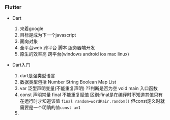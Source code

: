 ### Flutter

- Dart
  1. 来着google
  2. 目标是成为下一个javascript
  3. 面向对象
  4. 全平台web 跨平台 脚本 服务器端开发
  5. 原生的效率高 跨平台(windows android ios mac linux)

- Dart入门
  1. dart是强类型语言 
  2. 数据类型包括 Number String Boolean Map List
  3. var 泛型声明变量(不能重复声明) ??判断是否为空 void main 入口函数 
  4. const 声明常量 final 不能重复赋值 区别:final是在编译时不知道其值只有在运行时才知道该值 `final random=wordPair.random()` 但const定义时就需要是一个明确的值`const a=1`
  5. 